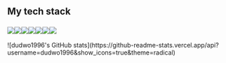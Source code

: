 <h2> My tech stack </h2>
<h3>
<img src="https://img.shields.io/badge/HTML5-E34F26?style=flat-square&logo=HTML5&logoColor=white" /><img src="https://img.shields.io/badge/CSS3-1572B6?style=flat-square&logo=CSS3&logoColor=white" /><img src="https://img.shields.io/badge/Javascript-F7DF1E?style=flat-square&logo=Javascript&logoColor=white" /><img src="https://img.shields.io/badge/Typescript-3178C6?style=flat-square&logo=Typescript&logoColor=white" /><img src="https://img.shields.io/badge/React-61DAFB?style=flat-square&logo=React&logoColor=white" /><img src="https://img.shields.io/badge/Redux-764ABC?style=flat-square&logo=Redux&logoColor=white" /><img src="https://img.shields.io/badge/styledcomponents-DB7093?style=flat-square&logo=styledcomponents&logoColor=white" />  
</h3>
![dudwo1996's GitHub stats](https://github-readme-stats.vercel.app/api?username=dudwo1996&show_icons=true&theme=radical)
